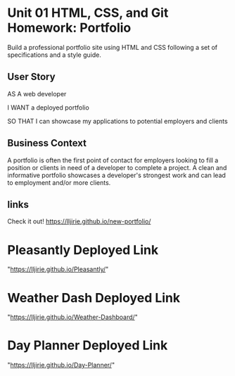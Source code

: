 # Unit 01 HTML, CSS, and Git Homework: Portfolio

Build a professional portfolio site using HTML and CSS following a set of specifications and a style guide.


## User Story

AS A web developer

I WANT a deployed portfolio

SO THAT I can showcase my applications to potential employers and clients


## Business Context

A portfolio is often the first point of contact for employers looking to fill a position or clients in need of a developer to complete a project. A clean and informative portfolio showcases a developer's strongest work and can lead to employment and/or more clients.


## links
Check it out! https://lljirie.github.io/new-portfolio/


# Pleasantly Deployed Link
"https://lljirie.github.io/Pleasantly/"

# Weather Dash Deployed Link
"https://lljirie.github.io/Weather-Dashboard/"

# Day Planner Deployed Link
"https://lljirie.github.io/Day-Planner/"